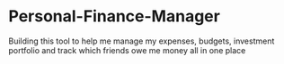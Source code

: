 # Personal-Finance-Manager
Building this tool to help me manage my expenses, budgets, investment portfolio and track which friends owe me money all in one place

